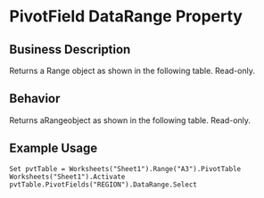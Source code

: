 # PivotField DataRange Property

## Business Description
Returns a Range object as shown in the following table. Read-only.

## Behavior
Returns aRangeobject as shown in the following table. Read-only.

## Example Usage
```vba
Set pvtTable = Worksheets("Sheet1").Range("A3").PivotTable 
Worksheets("Sheet1").Activate 
pvtTable.PivotFields("REGION").DataRange.Select
```